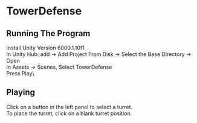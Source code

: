 # TowerDefense

## Running The Program
Install Unity Version 6000.1.10f1\
In Unity Hub: add -> Add Project From Disk -> Select the Base Directory -> Open\
In Assets -> Scenes, Select TowerDefense\
Press Play\

## Playing
Click on a button in the left panel to select a turret.\
To place the turret, click on a blank turret position. 
